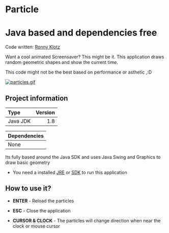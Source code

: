 # Particle
Java based and dependencies free
=====================================================
Code written: [Ronny Klotz](https://github.com/ShuraBlack)

Want a cool animated Screensaver? This might be it. This application draws random geometric shapes and show the current time.

This code might not be the best based on performance or asthetic ,:D

[![particles.gif](https://i.postimg.cc/GpTK7G7S/particles.gif)](https://postimg.cc/t1yF7ZHh)

## Project information

Type | Version
:--- | ---:
Java JDK  | 1.8 

Dependencies |
:--- |
None  |

Its fully based around the Java SDK and uses Java Swing and Graphics to draw basic geometry
+ You need a installed [JRE](https://www.java.com/de/download/manual.jsp) or [SDK](https://www.oracle.com/java/technologies/downloads/) to run this application

## How to use it?

- **ENTER** - Reload the particles

- **ESC** - Close the application

- **CURSOR & CLOCK** - The particles will change direction when near the clock or mouse cursor
